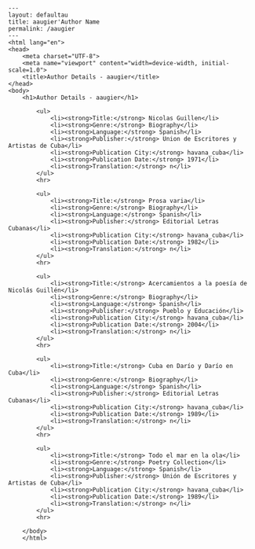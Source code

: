
    ---
    layout: defaultau
    title: aaugier'Author Name 
    permalink: /aaugier
    ---
    <html lang="en">
    <head>
        <meta charset="UTF-8">
        <meta name="viewport" content="width=device-width, initial-scale=1.0">
        <title>Author Details - aaugier</title>
    </head>
    <body>
        <h1>Author Details - aaugier</h1>
        
            <ul>
                <li><strong>Title:</strong> Nicolas Guillen</li>
                <li><strong>Genre:</strong> Biography</li>
                <li><strong>Language:</strong> Spanish</li>
                <li><strong>Publisher:</strong> Union de Escritores y Artistas de Cuba</li>
                <li><strong>Publication City:</strong> havana_cuba</li>
                <li><strong>Publication Date:</strong> 1971</li>
                <li><strong>Translation:</strong> n</li>
            </ul>
            <hr>
            
            <ul>
                <li><strong>Title:</strong> Prosa varia</li>
                <li><strong>Genre:</strong> Biography</li>
                <li><strong>Language:</strong> Spanish</li>
                <li><strong>Publisher:</strong> Editorial Letras Cubanas</li>
                <li><strong>Publication City:</strong> havana_cuba</li>
                <li><strong>Publication Date:</strong> 1982</li>
                <li><strong>Translation:</strong> n</li>
            </ul>
            <hr>
            
            <ul>
                <li><strong>Title:</strong> Acercamientos a la poesía de Nicolás Guillén</li>
                <li><strong>Genre:</strong> Biography</li>
                <li><strong>Language:</strong> Spanish</li>
                <li><strong>Publisher:</strong> Pueblo y Educación</li>
                <li><strong>Publication City:</strong> havana_cuba</li>
                <li><strong>Publication Date:</strong> 2004</li>
                <li><strong>Translation:</strong> n</li>
            </ul>
            <hr>
            
            <ul>
                <li><strong>Title:</strong> Cuba en Darío y Darío en Cuba</li>
                <li><strong>Genre:</strong> Biography</li>
                <li><strong>Language:</strong> Spanish</li>
                <li><strong>Publisher:</strong> Editorial Letras Cubanas</li>
                <li><strong>Publication City:</strong> havana_cuba</li>
                <li><strong>Publication Date:</strong> 1989</li>
                <li><strong>Translation:</strong> n</li>
            </ul>
            <hr>
            
            <ul>
                <li><strong>Title:</strong> Todo el mar en la ola</li>
                <li><strong>Genre:</strong> Poetry Collection</li>
                <li><strong>Language:</strong> Spanish</li>
                <li><strong>Publisher:</strong> Unión de Escritores y Artistas de Cuba</li>
                <li><strong>Publication City:</strong> havana_cuba</li>
                <li><strong>Publication Date:</strong> 1989</li>
                <li><strong>Translation:</strong> n</li>
            </ul>
            <hr>
            
        </body>
        </html>
        